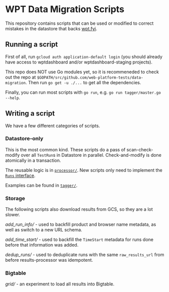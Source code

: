 # WPT Data Migration Scripts

This repository contains scripts that can be used or modified to correct
mistakes in the datastore that backs
[wpt.fyi](https://github.com/web-platform-tests/wpt.fyi).

## Running a script

First of all, run `gcloud auth application-default login` (you should already
have access to wptdashboard and/or wptdashboard-staging projects).

This repo does NOT use Go modules yet, so it is recommeneded to check out the
repo at `$GOPATH/src/github.com/web-platform-tests/data-migration`. Then run
`go get -u ./...` to get all the dependencies.

Finally, you can run most scripts with `go run`, e.g. `go run tagger/master.go
--help`.

## Writing a script

We have a few different categories of scripts.

### Datastore-only

This is the most common kind. These scripts do a pass of scan-check-modify over
all `TestRun`s in Datastore in parallel. Check-and-modify is done atomically in
a transaction.

The reusable logic is in [`processor/`](processor/). New scripts only need to
implement the [`Runs` interface][1].

[1]: https://github.com/web-platform-tests/data-migration/blob/cca6ab5d399b2767c429789edbaf75114a530965/processor/runs.go#L9-L12

Examples can be found in [`tagger/`](tagger/).

### Storage

The following scripts also download results from GCS, so they are a lot slower.

*add_run_info/* - used to backfill product and browser name metadata, as well as
switch to a new URL schema.

*add_time_start/* - used to backfill the `TimeStart` metadata for runs done
before that information was added.

*dedup_runs/* - used to deduplicate runs with the same `raw_results_url` from
before results-processor was idempotent.

### Bigtable

*grid/* - an experiment to load all results into Bigtable.
